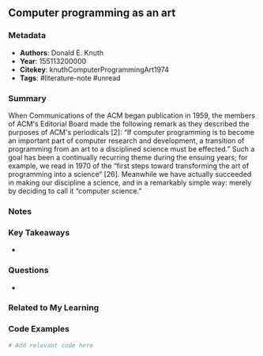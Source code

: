 ## Computer programming as an art

### Metadata
- **Authors**: Donald E. Knuth
- **Year**: 155113200000
- **Citekey**: knuthComputerProgrammingArt1974
- **Tags**: #literature-note #unread

### Summary
When
              Communications of the ACM
              began publication in 1959, the members of ACM's Editorial Board made the following remark as they described the purposes of ACM's periodicals [2]: “If computer programming is to become an important part of computer research and development, a transition of programming from an art to a disciplined science must be effected.” Such a goal has been a continually recurring theme during the ensuing years; for example, we read in 1970 of the “first steps toward transforming the art of programming into a science” [26]. Meanwhile we have actually succeeded in making our discipline a science, and in a remarkably simple way: merely by deciding to call it “computer science.”

### Notes


### Key Takeaways
- 

### Questions
- 

### Related to My Learning
<!-- How does this connect to what I'm learning? -->

### Code Examples
```python
# Add relevant code here
